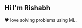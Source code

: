 ## Hi I'm Rishabh 

❤️ love solving problems using ML.

<!---
rishjetstar/rishjetstar is a ✨ special ✨ repository because its `README.md` (this file) appears on your GitHub profile.
You can click the Preview link to take a look at your changes.
--->
